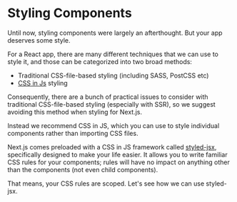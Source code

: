 # Styling Components

Until now, styling components were largely an afterthought. But your app deserves some style.

For a React app, there are many different techniques that we can use to style it, and those can be categorized into two broad methods:

- Traditional CSS-file-based styling (including SASS, PostCSS etc)
- [CSS in Js](https://github.com/MicheleBertoli/css-in-js) styling

Consequently, there are a bunch of practical issues to consider with traditional CSS-file-based styling (especially with SSR), so we suggest avoiding this method when styling for Next.js.

Instead we recommend CSS in JS, which you can use to style individual components rather than importing CSS files.

Next.js comes preloaded with a CSS in JS framework called [styled-jsx](https://github.com/zeit/styled-jsx), specifically designed to make your life easier. It allows you to write familiar CSS rules for your components; rules will have no impact on anything other than the components (not even child components).

That means, your CSS rules are scoped.
Let's see how we can use styled-jsx.